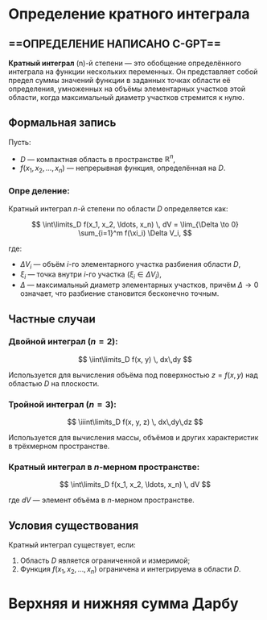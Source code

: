 


# Определение кратного интеграла

 ## ==ОПРЕДЕЛЕНИЕ НАПИСАНО C-GPT==

**Кратный интеграл** \(n\)-й степени — это обобщение определённого интеграла на функции нескольких переменных. Он представляет собой предел суммы значений функции в заданных точках области её определения, умноженных на объёмы элементарных участков этой области, когда максимальный диаметр участков стремится к нулю.

## Формальная запись

Пусть:
- $D$ — компактная область в пространстве $\mathbb{R}^n$,
- $f(x_1, x_2, \ldots, x_n)$ — непрерывная функция, определённая на $D$.

### Опре деление:
Кратный интеграл $n$-й степени по области $D$ определяется как:

$$
\int\limits_D f(x_1, x_2, \ldots, x_n) \, dV = \lim_{\Delta \to 0} \sum_{i=1}^m f(\xi_i) \Delta V_i,
$$

где:
- $\Delta V_i$ — объём $i$-го элементарного участка разбиения области $D$,
- $\xi_i$ — точка внутри $i$-го участка ($\xi_i \in \Delta V_i$),
- $\Delta$ — максимальный диаметр элементарных участков, причём $\Delta \to 0$ означает, что разбиение становится бесконечно точным.

## Частные случаи

### Двойной интеграл ($n = 2$):

$$
\iint\limits_D f(x, y) \, dx\,dy
$$

Используется для вычисления объёма под поверхностью $z = f(x, y)$ над областью $D$ на плоскости.

### Тройной интеграл ($n = 3$):

$$
\iiint\limits_D f(x, y, z) \, dx\,dy\,dz
$$

Используется для вычисления массы, объёмов и других характеристик в трёхмерном пространстве.

### Кратный интеграл в $n$-мерном пространстве:

$$
\int\limits_D f(x_1, x_2, \ldots, x_n) \, dV
$$

где $dV$ — элемент объёма в $n$-мерном пространстве.

## Условия существования

Кратный интеграл существует, если:
1. Область $D$ является ограниченной и измеримой;
2. Функция $f(x_1, x_2, \ldots, x_n)$ ограничена и интегрируема в области $D$.



# Верхняя и нижняя сумма Дарбу
